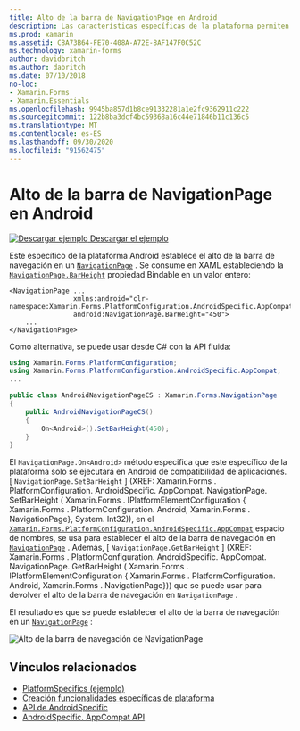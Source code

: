 ```yaml
---
title: Alto de la barra de NavigationPage en Android
description: Las características específicas de la plataforma permiten consumir funcionalidad que solo está disponible en una plataforma específica, sin necesidad de implementar representadores o efectos personalizados. En este artículo se explica cómo utilizar el específico de la plataforma Android que establece el alto de la barra de navegación en un NavigationPage.
ms.prod: xamarin
ms.assetid: C8A73B64-FE70-408A-A72E-8AF147F0C52C
ms.technology: xamarin-forms
author: davidbritch
ms.author: dabritch
ms.date: 07/10/2018
no-loc:
- Xamarin.Forms
- Xamarin.Essentials
ms.openlocfilehash: 9945ba857d1b8ce91332281a1e2fc9362911c222
ms.sourcegitcommit: 122b8ba3dcf4bc59368a16c44e71846b11c136c5
ms.translationtype: MT
ms.contentlocale: es-ES
ms.lasthandoff: 09/30/2020
ms.locfileid: "91562475"
---
```

# <a name="navigationpage-bar-height-on-android"></a>Alto de la barra de NavigationPage en Android

[![Descargar ejemplo](~/media/shared/download.png) Descargar el ejemplo](https://docs.microsoft.com/samples/xamarin/xamarin-forms-samples/userinterface-platformspecifics)

Este específico de la plataforma Android establece el alto de la barra de navegación en un [`NavigationPage`](xref:Xamarin.Forms.NavigationPage) . Se consume en XAML estableciendo la [`NavigationPage.BarHeight`](xref:Xamarin.Forms.PlatformConfiguration.AndroidSpecific.AppCompat.NavigationPage.BarHeightProperty) propiedad Bindable en un valor entero:

```xaml
<NavigationPage ...
                xmlns:android="clr-namespace:Xamarin.Forms.PlatformConfiguration.AndroidSpecific.AppCompat;assembly=Xamarin.Forms.Core"
                android:NavigationPage.BarHeight="450">
    ...
</NavigationPage>
```

Como alternativa, se puede usar desde C# con la API fluida:

```csharp
using Xamarin.Forms.PlatformConfiguration;
using Xamarin.Forms.PlatformConfiguration.AndroidSpecific.AppCompat;
...

public class AndroidNavigationPageCS : Xamarin.Forms.NavigationPage
{
    public AndroidNavigationPageCS()
    {
        On<Android>().SetBarHeight(450);
    }
}
```

El `NavigationPage.On<Android>` método especifica que este específico de la plataforma solo se ejecutará en Android de compatibilidad de aplicaciones. [ `NavigationPage.SetBarHeight` ] (XREF: Xamarin.Forms . PlatformConfiguration. AndroidSpecific. AppCompat. NavigationPage. SetBarHeight ( Xamarin.Forms . IPlatformElementConfiguration { Xamarin.Forms . PlatformConfiguration. Android, Xamarin.Forms . NavigationPage}, System. Int32)), en el [`Xamarin.Forms.PlatformConfiguration.AndroidSpecific.AppCompat`](xref:Xamarin.Forms.PlatformConfiguration.AndroidSpecific.AppCompat) espacio de nombres, se usa para establecer el alto de la barra de navegación en [`NavigationPage`](xref:Xamarin.Forms.NavigationPage) . Además, [ `NavigationPage.GetBarHeight` ] (XREF: Xamarin.Forms . PlatformConfiguration. AndroidSpecific. AppCompat. NavigationPage. GetBarHeight ( Xamarin.Forms . IPlatformElementConfiguration { Xamarin.Forms . PlatformConfiguration. Android, Xamarin.Forms . NavigationPage})) que se puede usar para devolver el alto de la barra de navegación en `NavigationPage` .

El resultado es que se puede establecer el alto de la barra de navegación en un [`NavigationPage`](xref:Xamarin.Forms.NavigationPage) :

![Alto de la barra de navegación de NavigationPage](navigationpage-bar-height-images/navigationpage-barheight.png)

## <a name="related-links"></a>Vínculos relacionados

- [PlatformSpecifics (ejemplo)](/samples/xamarin/xamarin-forms-samples/userinterface-platformspecifics)
- [Creación funcionalidades específicas de plataforma](~/xamarin-forms/platform/platform-specifics/index.md#creating-platform-specifics)
- [API de AndroidSpecific](xref:Xamarin.Forms.PlatformConfiguration.AndroidSpecific)
- [AndroidSpecific. AppCompat API](xref:Xamarin.Forms.PlatformConfiguration.AndroidSpecific.AppCompat)